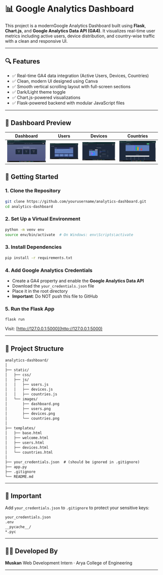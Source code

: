 # 📊 Google Analytics Dashboard

This project is a modernGoogle Analytics Dashboard built using **Flask**, **Chart.js**, and **Google Analytics Data API (GA4)**. It visualizes real-time user metrics including active users, device distribution, and country-wise traffic with a clean and responsive UI.

---

## 🔍 Features

- ✅ Real-time GA4 data integration (Active Users, Devices, Countries)
- ✅ Clean, modern UI designed using Canva
- ✅ Smooth vertical scrolling layout with full-screen sections
- ✅ Dark/Light theme toggle
- ✅ Chart.js-powered visualizations
- ✅ Flask-powered backend with modular JavaScript files

---

## 📸 Dashboard Preview

| Dashboard | Users | Devices | Countries |
|----------|-------|---------|-----------|
| ![Dashboard](static/images/dashboard.png) | ![Users](static/images/users.png) | ![Devices](static/images/devices.png) | ![Countries](static/images/countries.png) |

## 🚀 Getting Started

### 1. Clone the Repository

```bash
git clone https://github.com/yourusername/analytics-dashboard.git
cd analytics-dashboard
````

### 2. Set Up a Virtual Environment

```bash
python -m venv env
source env/bin/activate  # On Windows: env\Scripts\activate
```

### 3. Install Dependencies

```bash
pip install -r requirements.txt
```

### 4. Add Google Analytics Credentials

* Create a GA4 property and enable the **Google Analytics Data API**
* Download the `your_credentials.json` file
* Place it in the root directory
* **Important**: Do NOT push this file to GitHub

### 5. Run the Flask App

```bash
flask run
```

Visit: [http://127.0.0.1:5000](http://127.0.0.1:5000)

---

## 📂 Project Structure

```
analytics-dashboard/
│
├── static/
│   ├── css/
│   ├── js/
│   │   ├── users.js
│   │   ├── devices.js
│   │   ├── countries.js
│   └── images/
│       ├── dashboard.png
│       ├── users.png
│       ├── devices.png
│       └── countries.png
│
├── templates/
│   ├── base.html
│   ├── welcome.html
│   ├── users.html
│   ├── devices.html
│   └── countries.html
│
├── your_credentials.json  # (should be ignored in .gitignore)
├── app.py
├── .gitignore
└── README.md
```

---

## 🔐 Important

Add `your_credentials.json` to `.gitignore` to protect your sensitive keys:

```
your_credentials.json
.env
__pycache__/
*.pyc
```

---

## 🙋‍♀️ Developed By

**Muskan**
Web Development Intern · Arya College of Engineering

---


